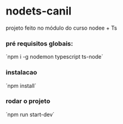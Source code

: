 # nodets-canil

projeto feito no módulo do curso nodee + Ts

### pré requisitos globais:

´npm i -g nodemon typescript ts-node´

### instalacao

´npm install´

### rodar o projeto

´npm run start-dev´
